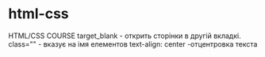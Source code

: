 # html-css
HTML/CSS COURSE
target_blank - открить сторінки в другій вкладкі.
class="" - вказує на імя елементов 
text-align: center -отцентровка текста